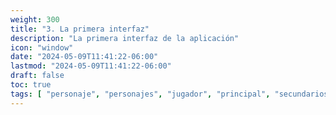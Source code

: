 ```yaml
---
weight: 300
title: "3. La primera interfaz"
description: "La primera interfaz de la aplicación"
icon: "window"
date: "2024-05-09T11:41:22-06:00"
lastmod: "2024-05-09T11:41:22-06:00"
draft: false
toc: true
tags: [ "personaje", "personajes", "jugador", "principal", "secundarios", "crear", "diseñar"]
---
```


